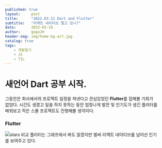 ```yaml
---
published: true
layout:     post
title:      "2022.03.21 Dart and Flutter"
subtitle:   "리액트 네이티브 떨고 있니?"
date:       2022-03-19
author:     gogoJH
header-img: img/home-bg-art.jpg
catalog: true
tags:
    - 개발일기
    - JS
    - TIL
---
```

# 새언어 Dart 공부 시작.

그동안은 회사에서의 프로젝트 일정을 쳐낸다고 관심있었던 **Flutter**를 접해볼 
기회가 없었다.
시간도 생겼고 일을 하지 못하는 동안 엄청나게 발전 및 인기도가 생긴 플러터를 배워보고 작은 스몰 프로젝트도 진행해볼 생각이다.

### Flutter 
![stars 비교](https://ichi.pro/assets/images/max/724/0*g9h3ryw801Lx6Lzu)
플러터는 그래프에서 봐도 알겠지만 벌써 리액트 네이티브를 넘어선 인기를 보여주고 있다.

<!--stackedit_data:
eyJoaXN0b3J5IjpbMTI1NjQwMzM3NSwzMDI5ODQzMiwxMDA4MD
U3NjUyLDY1NDYyNTA2NF19
-->